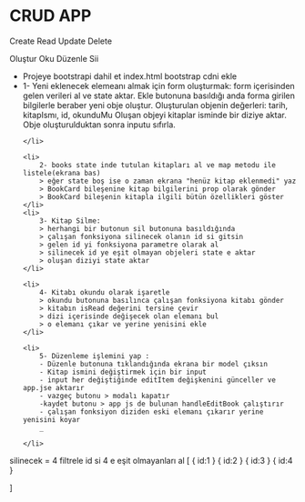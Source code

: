 <h1>CRUD APP</h1>
<p>Create Read Update Delete</p>
<p>Oluştur Oku Düzenle Sii</p>

<ul>
    <li>
        Projeye bootstrapi dahil et
        index.html bootstrap cdni ekle
    </li>
    <li>
        1- Yeni  eklenecek elemeanı almak için form oluşturmak:
         form içerisinden gelen verileri al ve state aktar.
         Ekle butonuna basıldığı anda forma girilen bilgilerle beraber yeni obje oluştur.
         Oluşturulan objenin değerleri: tarih, kitapIsmı, id, okunduMu
         Oluşan objeyi kitaplar isminde bir diziye aktar.
         Obje oluşturulduktan sonra inputu sıfırla.

    </li>

    <li>
        2- books state inde tutulan kitapları al ve map metodu ile listele(ekrana bas)
        > eğer state boş ise o zaman ekrana "henüz kitap eklenmedi" yaz
        > BookCard bileşenine kitap bilgilerini prop olarak gönder
        > BookCard bileşenin kitapla ilgili bütün özellikleri göster
    </li>
    <li>
        3- Kitap Silme:
        > herhangi bir butonun sil butonuna basıldığında
        > çalışan fonksiyona silinecek olanın id si gitsin
        > gelen id yi fonksiyona parametre olarak al
        > silinecek id ye eşit olmayan objeleri state e aktar
        > oluşan diziyi state aktar
    </li>

    <li>
        4- Kitabı okundu olarak işaretle
        > okundu butonuna basılınca çalışan fonksiyona kitabı gönder
        > kitabın isRead değerini tersine çevir
        > dizi içerisinde değişecek olan elemanı bul
        > o elemanı çıkar ve yerine yenisini ekle
    </li>

    <li>
        5- Düzenleme işlemini yap :
        - Düzenle butonuna tıklandığında ekrana bir model çıksın
        - Kitap ismini değiştirmek için bir input
        - input her değiştiğinde editItem değişkenini günceller ve app.jse aktarır
        - vazgeç butonu > modalı kapatır
        -kaydet butonu > app js de bulunan handleEditBook çalıştırır
        - çalışan fonksiyon diziden eski elemanı çıkarır yerine yenisini koyar
        _

    </li>

</ul>

silinecek = 4
filtrele id si 4 e eşit olmayanları al
[
{
id:1
}
{
id:2
}
{
id:3
}
{
id:4
}

]
